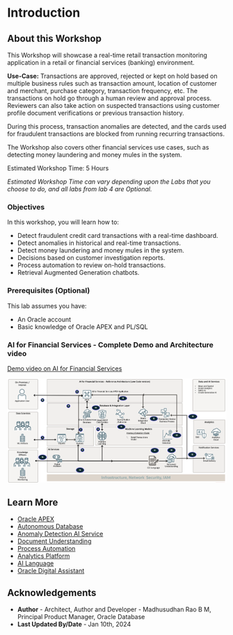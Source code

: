 # Introduction

## About this Workshop

This Workshop will showcase a real-time retail transaction monitoring application in a retail or financial services (banking) environment.

**Use-Case:** Transactions are approved, rejected or kept on hold based on multiple business rules such as transaction amount, location of customer and merchant, purchase category, transaction frequency, etc. The transactions on hold go through a human review and approval process. Reviewers can also take action on suspected transactions using customer profile document verifications or previous transaction history.

During this process, transaction anomalies are detected, and the cards used for fraudulent transactions are blocked from running recurring transactions.

The Workshop also covers other financial services use cases, such as detecting money laundering and money mules in the system.

Estimated Workshop Time: 5 Hours  

*Estimated Workshop Time can vary depending upon the Labs that you choose to do, and all labs from lab 4 are Optional.*
  
### Objectives

In this workshop, you will learn how to:

* Detect fraudulent credit card transactions with a real-time dashboard.
* Detect anomalies in historical and real-time transactions.
* Detect money laundering and money mules in the system. 
* Decisions based on customer investigation reports.
* Process automation to review on-hold transactions.
* Retrieval Augmented Generation chatbots.

### Prerequisites (Optional)
 
This lab assumes you have:
* An Oracle account
* Basic knowledge of Oracle APEX and PL/SQL
 
### AI for Financial Services - Complete Demo and Architecture video

[Demo video on AI for Financial Services](youtube:R7UIFywtkno:large)

![Architecture](images/ai-for-fs-architecture.png " ")

## Learn More

* [Oracle APEX](https://apex.oracle.com/en/)
* [Autonomous Database](https://www.oracle.com/in/autonomous-database/)
* [Anomaly Detection AI Service](https://www.oracle.com/in/artificial-intelligence/anomaly-detection/)
* [Document Understanding](https://www.oracle.com/in/artificial-intelligence/document-understanding/)
* [Process Automation](https://www.oracle.com/in/integration/process-automation/)
* [Analytics Platform](https://www.oracle.com/in/business-analytics/analytics-platform/)
* [AI Language](https://www.oracle.com/in/artificial-intelligence/language/)
* [Oracle Digital Assistant](https://www.oracle.com/in/chatbots/)


## Acknowledgements

* **Author** - Architect, Author and Developer - Madhusudhan Rao B M, Principal Product Manager, Oracle Database
* **Last Updated By/Date** - Jan 10th, 2024
